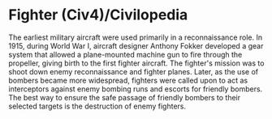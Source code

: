 # Fighter (Civ4)/Civilopedia

The earliest military aircraft were used primarily in a reconnaissance role. In 1915, during World War I, aircraft designer Anthony Fokker developed a gear system that allowed a plane-mounted machine gun to fire through the propeller, giving birth to the first fighter aircraft. The fighter's mission was to shoot down enemy reconnaissance and fighter planes. Later, as the use of bombers became more widespread, fighters were called upon to act as interceptors against enemy bombing runs and escorts for friendly bombers. The best way to ensure the safe passage of friendly bombers to their selected targets is the destruction of enemy fighters.